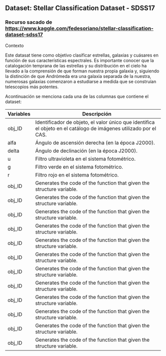 ## Dataset: Stellar Classification Dataset - SDSS17

### Recurso sacado de https://www.kaggle.com/fedesoriano/stellar-classification-dataset-sdss17
Contexto 

Este datasat tiene como objetivo clasificar estrellas, galaxias y cuásares en función de sus características espectrales. 
Es importante conocer que la catalogación temprana de las estrellas y su distribución en el cielo ha llevado a la comprensión de que forman nuestra propia galaxia y, siguiendo la distinción de que Andrómeda era una galaxia separada de la nuestra, numerosas galaxias comenzaron a estudiarse a medida que se construían telescopios más potentes.

Acontinuación se menciona cada una de las columnas que contiene el dataset:

| Variables | Descripción | 
| --- | --- | 
| obj_ID | Identificador de objeto, el valor único que identifica el objeto en el catálogo de imágenes utilizado por el CAS. | 
| alfa | Ángulo de ascensión derecha (en la época J2000). | 
| delta | Ángulo de declinación (en la época J2000).| 
| u | Filtro ultravioleta en el sistema fotométrico. | 
| g | Filtro verde en el sistema fotométrico. | 
| r | Filtro rojo en el sistema fotométrico. | 
| obj_ID | Generates the code of the function that given the structure variable. | 
| obj_ID | Generates the code of the function that given the structure variable. | 
| obj_ID | Generates the code of the function that given the structure variable. | 
| obj_ID | Generates the code of the function that given the structure variable. | 
| obj_ID | Generates the code of the function that given the structure variable. | 
| obj_ID | Generates the code of the function that given the structure variable. | 
| obj_ID | Generates the code of the function that given the structure variable. | 
| obj_ID | Generates the code of the function that given the structure variable. | 
| obj_ID | Generates the code of the function that given the structure variable. | 
| obj_ID | Generates the code of the function that given the structure variable. | 
| obj_ID | Generates the code of the function that given the structure variable. | 
| obj_ID | Generates the code of the function that given the structure variable. | 


